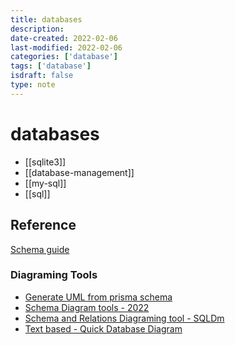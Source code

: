 ```yaml
---
title: databases
description:
date-created: 2022-02-06
last-modified: 2022-02-06
categories: ['database']
tags: ['database']
isdraft: false
type: note
---
```


# databases

- [[sqlite3]]
- [[database-management]]
- [[my-sql]]
- [[sql]]

## Reference

[Schema guide](https://www.integrate.io/blog/complete-guide-to-database-schema-design-guide/#)

### Diagraming Tools

- [Generate UML from prisma schema](https://github.com/emyann/prisma-uml)
- [Schema Diagram tools - 2022](https://chartio.com/learn/databases/7-free-database-diagramming-tools-for-busy-data-folks/)
- [Schema and Relations Diagraming tool - SQLDm](https://app.sqldbm.com)
- [Text based - Quick Database Diagram](https://www.quickdatabasediagrams.com/)
